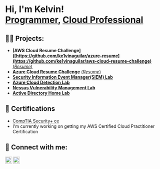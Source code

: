 <h1>Hi, I'm Kelvin! <br/><a href="https://github.com/ke1vinaguilar">Programmer</a>, <a href="https://www.linkedin.com/in/kelvinaguilar/">Cloud Professional</a></h1>

<h2>👨‍💻 Projects:</h2>

  - <b>[AWS Cloud Resume Challenge]([https://github.com/ke1vinaguilar/azure-resume](https://github.com/ke1vinaguilar/aws-cloud-resume-challenge)</b> [(*Resume*)](https://kelvinaguilar-aws.com/)
  - <b>[Azure Cloud Resume Challenge](https://github.com/ke1vinaguilar/azure-resume)</b> [(*Resume*)](https://www.kelvinaguilar.me/)
  - <b>[Security Information Event Manager(SIEM) Lab](https://github.com/ke1vinaguilar/SIEM-Lab)</b>
  - <b>[Azure Cloud Detection Lab](https://github.com/ke1vinaguilar/Azure-Cloud-Detection-Lab)</b>
  - <b>[Nessus Vulnerability Management Lab](https://github.com/ke1vinaguilar/Nessus-Vulnerability-Management-Lab)</b>
  - <b>[Active Directory Home Lab](https://github.com/ke1vinaguilar/ActiveDirectoryLab)</b>
 

<h2>📄 Certifications</h2>

- [CompTIA Security+ ce](https://www.credly.com/badges/c08c17d3-d51d-4d1d-b317-9583f0307732?source=linked_in_profile)
- I'm currently working on getting my AWS Certified Cloud Practitioner Certification


<h2> 🤳 Connect with me:</h2>

[<img align="left" alt="KelvinAguilar | LinkedIn" width="22px" src="https://cdn.jsdelivr.net/npm/simple-icons@v3/icons/linkedin.svg" />][linkedin]
[<img align="left" alt="KelvinAguilar | Resume" width="22px" src="https://cdn.jsdelivr.net/npm/simple-icons@3.13.0/icons/internetexplorer.svg" />][resume]

[linkedin]: https://linkedin.com/in/kelvinaguilar/
[resume]: https://www.kelvinaguilar.me/

<!--
Here are some ideas to get you started:

- 🔭 I’m currently working on ...
- 🌱 I’m currently learning ...
- 👯 I’m looking to collaborate on ...
- 🤔 I’m looking for help with ...
- 💬 Ask me about ...
- 📫 How to reach me: ...
- ⚡ Fun fact: ...
-->
